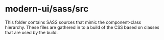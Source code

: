 # modern-ui/sass/src

This folder contains SASS sources that mimic the component-class hierarchy. These files
are gathered in to a build of the CSS based on classes that are used by the build.
